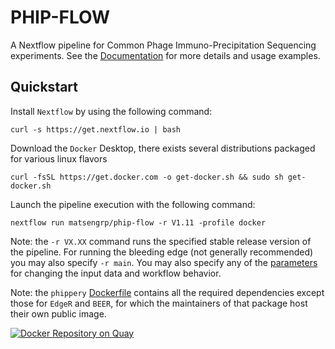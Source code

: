 # PHIP-FLOW
A Nextflow pipeline for Common Phage Immuno-Precipitation Sequencing experiments.
See the [Documentation](https://matsengrp.github.io/phippery/introduction.html)
for more details and usage examples.

## Quickstart 

Install `Nextflow` by using the following command: 

    curl -s https://get.nextflow.io | bash 
    
Download the `Docker` Desktop, there exists several distributions packaged for
various linux flavors

    curl -fsSL https://get.docker.com -o get-docker.sh && sudo sh get-docker.sh

Launch the pipeline execution with the following command: 

    nextflow run matsengrp/phip-flow -r V1.11 -profile docker

Note: the ``-r VX.XX`` command runs the specified stable release version of the pipeline. 
For running the bleeding edge (not generally recommended) you may also specify ``-r main``.
You may also specify any of the 
[parameters](https://matsengrp.github.io/phippery/alignments-pipeline.html#parameters) 
for changing the input data and workflow behavior.

Note: the ``phippery`` [Dockerfile](https://github.com/matsengrp/phippery/blob/main/Dockerfile) 
contains all the required dependencies except those for ``EdgeR`` and ``BEER``, 
for which the maintainers of that package host their own public image.

[![Docker Repository on Quay](https://quay.io/repository/hdc-workflows/phippery/status "Docker Repository on Quay")](https://quay.io/repository/hdc-workflows/phippery)

